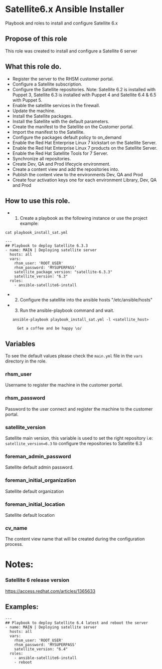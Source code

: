 # Satellite6.x Ansible Installer

Playbook and roles to install and configure Satellite 6.x
## Propose of this role

This role was created to install and configure a Satellite 6 server

## What this role do.

- Register the server to the RHSM customer portal.
- Configure a Satellite subscription.
- Configure the Satellite repositories.
  Note: Satellite 6.2 is installed with Puppet 3, Satellite 6.3 is installed with Puppet 4 and Satellite 6.4 & 6.5 with Puppet 5.
- Enable the satellite services in the firewall.
- Update the machine.
- Install the Satellite packages.
- Install the Satellite with the default parameters.
- Create the manifest to the Satellite on the Customer portal.
- Import the manifest to the Satellite.
- Configure the packages default policy to on_demand
- Enable the Red Hat Enterprise Linux 7 kickstart on the Satellite Server.
- Enable the Red Hat Enterprise Linux 7 products on the Satellite Server.
- Enable the Red Hat Satellite Tools for 7 Server.
- Synchronize all repositories.
- Create Dev, QA and Prod lifecycle environment.
- Create a content view and add the repositories into.
- Publish the content view to the environments Dev, QA and Prod
- Create four activation keys one for each environment Library, Dev, QA and Prod


## How to use this role.

- 1) Create a playbook as the following instance or use the project example:

~~~
cat playbook_install_sat.yml

---
## Playbook to deploy Satellite 6.3.3
- name: MAIN | Deploying satellite server
  hosts: all
  vars:
    rhsm_user: 'ROOT_USER'
    rhsm_password: 'MYSUPERPASS'
    satellite_package_version: "satellite-6.3.3"
    satellite_version: "6.3"
  roles:
    - ansible-satellite6-install
~~~

- 2) Configure the satellite into the ansible hosts "/etc/ansible/hosts"

- 3) Run the ansible-playbook command and wait. 

  `ansible-playbook playbook_install_sat.yml -l <satellite_host>`

        Get a coffee and be happy \o/

## Variables
To see the default values please check the `main.yml` file in the `vars` directory in the role.

### rhsm_user
Username to register the machine in the customer portal.

### rhsm_password
Password to the user connect and register the machine to the customer portal.

### satellite_version
Satellite main version, this variable is used to set the right repository
i.e: `satellite_version=6.3` to configure the repositories to Satellite 6.3

### foreman_admin_password
Satellite default admin password.

### foreman_initial_organization
Satellite default organization

### foreman_initial_location
Satellite default location

### cv_name
The content view name that will be created during the configuration process.


# Notes:


### Satellite 6 release version
https://access.redhat.com/articles/1365633


## Examples:

~~~
---
## Playbook to deploy Satellite 6.4 latest and reboot the server
- name: MAIN | Deploying satellite server
  hosts: all
  vars:
    rhsm_user: 'ROOT_USER'
    rhsm_password: 'MYSUPERPASS'
    satellite_version: "6.4"
  roles:
    - ansible-satellite6-install
    - reboot
~~~
